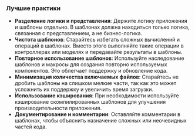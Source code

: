 ### Лучшие практики

  - **Разделение логики и представления**: Держите логику приложения и шаблоны отдельно.
В шаблонах должна находиться только логика, связанная с представлением, а не бизнес-логика.
  - **Чистота шаблонов**: Старайтесь избегать сложных вычислений и операций в шаблонах.
Вместо этого выполняйте такие операции в контроллерах или моделях и передавайте результаты в шаблоны.
  - **Повторное использование шаблонов**: Используйте наследование шаблонов и макросы для создания повторно используемых компонентов.
Это облегчает поддержку и обновление кода.
  - **Минимизация количества включаемых файлов**: Старайтесь не дробить шаблоны на слишком мелкие части,
так как это может усложнить их поддержку и увеличить время загрузки.
  - **Использование кэширования**: При необходимости используйте кэширование скомпилированных шаблонов
для улучшения производительности приложения.
  - **Документирование и комментарии**: Оставляйте комментарии в шаблонах, чтобы объяснить назначение сложных или неочевидных частей кода.
